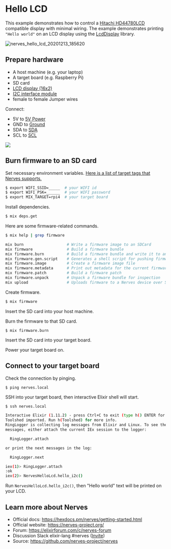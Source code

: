# Hello LCD

This example demonstrates how to control a [Hitachi HD44780LCD](https://en.wikipedia.org/wiki/Hitachi_HD44780_LCD_controller) compatible display with minimal wiring.
The example demonstrates printing `"Hello world"` on an LCD display using the [LcdDisplay](https://github.com/mnishiguchi/lcd_display) library.

![nerves_hello_lcd_20201213_185620](https://user-images.githubusercontent.com/7563926/102028171-ba8a6780-3d76-11eb-94f4-f82272fc3063.gif)

## Prepare hardware

- A host machine (e.g. your laptop)
- A target board (e.g. Raspberry Pi)
- SD card
- [LCD display (16x2)](https://www.google.com/search?q=16x2+LCD+display&tbm=isch)
- [I2C interface module](https://www.google.com/search?q=16x2+LCD+display+I2C+interface)
- female to female Jumper wires

Connect:

- 5V to [5V Power](https://pinout.xyz/pinout/5v_power)
- GND to [Ground](https://pinout.xyz/pinout/ground)
- SDA to [SDA](https://pinout.xyz/pinout/pin3_gpio2)
- SCL to [SCL](https://pinout.xyz/pinout/pin5_gpio3)

[![](https://user-images.githubusercontent.com/7563926/102290618-65358e00-3f0f-11eb-9031-ecd5227af653.png)](https://pinout.xyz/)

## Burn firmware to an SD card

Set necessary environment variables. [Here is a list of target tags that Nerves supports.](https://hexdocs.pm/nerves/targets.html)

```sh
$ export WIFI_SSID=_____  # your WIFI id
$ export WIFI_PSK=______  # your WIFI password
$ export MIX_TARGET=rpi4  # your target board
```

Install dependencies.

```sh
$ mix deps.get
```

Here are some firmware-related commands.

```sh
$ mix help | grep firmware

mix burn                   # Write a firmware image to an SDCard
mix firmware               # Build a firmware bundle
mix firmware.burn          # Build a firmware bundle and write it to an SDCard
mix firmware.gen.script    # Generates a shell script for pushing firmware updates
mix firmware.image         # Create a firmware image file
mix firmware.metadata      # Print out metadata for the current firmware
mix firmware.patch         # Build a firmware patch
mix firmware.unpack        # Unpack a firmware bundle for inspection
mix upload                 # Uploads firmware to a Nerves device over SSH
```

Create firmware.

```sh
$ mix firmware
```

Insert the SD card into your host machine.

Burn the firmware to that SD card.

```
$ mix firmware.burn
```

Insert the SD card into your target board.

Power your target board on.

## Connect to your target board

Check the connection by pinging.

```
$ ping nerves.local
```

SSH into your target board, then interactive Elixir shell will start.

```sh
$ ssh nerves.local

Interactive Elixir (1.11.2) - press Ctrl+C to exit (type h() ENTER for help)
Toolshed imported. Run h(Toolshed) for more info.
RingLogger is collecting log messages from Elixir and Linux. To see the
messages, either attach the current IEx session to the logger:

  RingLogger.attach

or print the next messages in the log:

  RingLogger.next

iex(1)> RingLogger.attach
:ok
iex(2)> NervesHelloLcd.hello_i2c()
```

Run `NervesHelloLcd.hello_i2c()`, then "Hello world" text will be printed on your LCD.

## Learn more about Nerves

- Official docs: https://hexdocs.pm/nerves/getting-started.html
- Official website: https://nerves-project.org/
- Forum: https://elixirforum.com/c/nerves-forum
- Discussion Slack elixir-lang #nerves ([Invite](https://elixir-slackin.herokuapp.com/))
- Source: https://github.com/nerves-project/nerves
